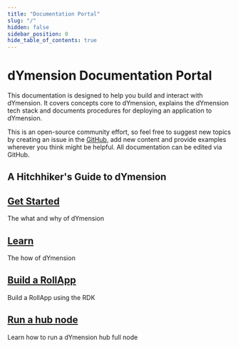 ```yaml
---
title: "Documentation Portal"
slug: "/"
hidden: false
sidebar_position: 0
hide_table_of_contents: true
---
```


# dYmension Documentation Portal

This documentation is designed to help you build and interact with dYmension. It covers concepts core to dYmension, explains the dYmension tech stack and documents procedures for deploying an application to dYmension.

This is an open-source community effort, so feel free to suggest new topics by creating an issue in the [GitHub](https://github.com/dymensionxyz/docs/issues), add new content and provide examples wherever you think might be helpful. All documentation can be edited via GitHub.

## A Hitchhiker's Guide to dYmension

<div class="docs-card-container">
  <div class="row row-cols-1 row-cols-md-3a g-4">
    <div class="col">
      <div class="card card-body h-100 d-flex flex-column" >
        <a href="get-started" class="card-title card-link stretched-link"> 
          <h2>Get Started</h2>
        </a>
      <p class="card-text">The what and why of dYmension</p>
    </div>
  </div>
    <div class="col">
      <div class="card card-body h-100 d-flex flex-column">
        <a href="learn/modular-intro" class="card-title card-link stretched-link"> 
          <h2>Learn</h2>
        </a>
        <p class="card-text">The how of dYmension</p>
      </div>
    </div>
  </div>
</div>

<div class="docs-card-container">
  <div class="row row-cols-1 row-cols-md-3a g-4">
      <div class="col">
        <div class="card card-body h-100 d-flex flex-column">
          <a href="developers/getting-started/intro" class="card-title card-link stretched-link"> 
            <h2>Build a RollApp</h2>
          </a>
          <p class="card-text">Build a RollApp using the RDK</p>
        </div>
      </div>
     <div class="col">
      <div class="card card-body h-100 d-flex flex-column" >
        <a href="validators/full-node/index" class="card-title card-link stretched-link"> 
          <h2>Run a hub node</h2>
        </a>
        <p class="card-text">Learn how to run a dYmension hub full node</p>
      </div>
    </div>
  </div>
</div>
